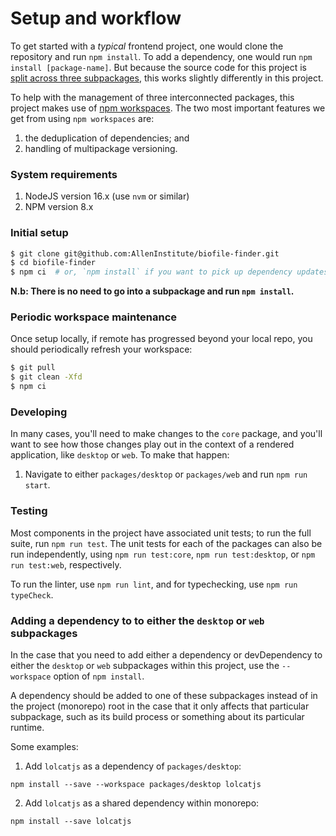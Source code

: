 Setup and workflow
==================

To get started with a _typical_ frontend project, one would clone the repository and run `npm install`. To add a
dependency, one would run `npm install [package-name]`. But because the source code for this project is [split across
three subpackages](01-project-layout.md), this works slightly differently in this project.

To help with the management of three interconnected packages, this project makes use of
[npm workspaces](https://docs.npmjs.com/cli/v8/using-npm/workspaces). The two most important features we get from using `npm workspaces` are:
1) the deduplication of dependencies; and
2) handling of multipackage versioning.


### System requirements
1. NodeJS version 16.x (use `nvm` or similar)
2. NPM version 8.x


### Initial setup
```bash
$ git clone git@github.com:AllenInstitute/biofile-finder.git
$ cd biofile-finder
$ npm ci  # or, `npm install` if you want to pick up dependency updates; you need to commit your package-lock.json afterwards, though.
```

**N.b: There is no need to go into a subpackage and run `npm install`.**


### Periodic workspace maintenance
Once setup locally, if remote has progressed beyond your local repo, you should periodically refresh your workspace:
```bash
$ git pull
$ git clean -Xfd
$ npm ci
```


### Developing
In many cases, you'll need to make changes to the `core` package, and you'll want to see how those changes play out in the context of a
rendered application, like `desktop` or `web`.
To make that happen:
1. Navigate to either `packages/desktop` or `packages/web` and run `npm run start`.

### Testing
Most components in the project have associated unit tests; to run the full suite, run `npm run test`.
The unit tests for each of the packages can also be run independently, using `npm run test:core`, `npm run test:desktop`, 
or `npm run test:web`, respectively.

To run the linter, use `npm run lint`, and for typechecking, use `npm run typeCheck`.

### Adding a dependency to to either the `desktop` or `web` subpackages
In the case that you need to add either a dependency or devDependency to either the `desktop` or `web` subpackages within this
project, use the `--workspace` option of `npm install`.

A dependency should be added to one of these subpackages instead of in the project (monorepo) root in the case that it only
affects that particular subpackage, such as its build process or something about its particular runtime.


Some examples:
1. Add `lolcatjs` as a dependency of `packages/desktop`:
```
npm install --save --workspace packages/desktop lolcatjs
```
2. Add `lolcatjs` as a shared dependency within monorepo:
```
npm install --save lolcatjs
```
